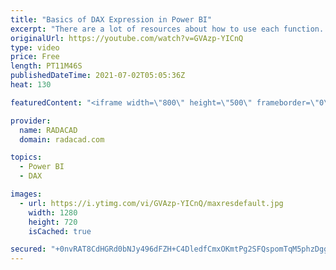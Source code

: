 ```yaml
---
title: "Basics of DAX Expression in Power BI"
excerpt: "There are a lot of resources about how to use each function. However, you always need to start with learning how the expression language works itself. You need to learn how to reference columns, and tables. what operators can be used, and what are the very simple basics of writing a DAX expression. In"
originalUrl: https://youtube.com/watch?v=GVAzp-YICnQ
type: video
price: Free
length: PT11M46S
publishedDateTime: 2021-07-02T05:05:36Z
heat: 130

featuredContent: "<iframe width=\"800\" height=\"500\" frameborder=\"0\" src=\"https://www.youtube.com/embed/GVAzp-YICnQ\" allow=\"accelerometer; autoplay; encrypted-media; gyroscope; picture-in-picture\" allowfullscreen></iframe>"

provider:
  name: RADACAD
  domain: radacad.com

topics:
  - Power BI
  - DAX

images:
  - url: https://i.ytimg.com/vi/GVAzp-YICnQ/maxresdefault.jpg
    width: 1280
    height: 720
    isCached: true

secured: "+0nvRAT8CdHGRd0bNJy496dFZH+C4DledfCmxOKmtPg2SFQspomTqM5phzDggVnp7gP4eVfvEgk0QBFq4vOYwWRJCQGwGr1h6DOiHwRRtpEUk13PcufkByIhp+K+xhNhc8VImDUNIMmJflbL2XUs0t0tCZXmaMy33ABxqqcQ+2ai/iN9Y7TSrMIgnVK3g6+9ur4IYsoFGpoYWgilhB2lSyGC3k+VfOjJnMXyuKpzV1ePxX/sYmd+Q5phW5kpL1c6ePl8cUlvlI1SX+J5irMGKjD0RsTA8xJYN/OwQzJnsnuuKyjiQIiQexxXFym6uuGIF0Nyi00hNXXM2YBlIWE/3zdeyETbOk8qkjGXEhrQk5G8WeH/S7ffDuYjt47kOq5GsyBbm4Kfn+Sry+Sxfn2FMzLQqZOcGfESaT/ZCDJBFpU=;x1MevLIuH90hnSMfVNZjjQ=="
---
```


